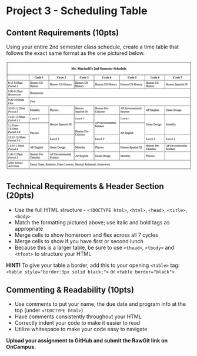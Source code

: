 # Project 3 - Scheduling Table

## Content Requirements (10pts)
Using your entire 2nd semester class schedule, create a time table that follows the exact same format as the one pictured below. 

![Schedule Table Example](https://github.com/paduawebdesign/P03-ClassSchedule/blob/master/SchedulePic.png "Schedule Table Example")

## Technical Requirements & Header Section (20pts)
* Use the full HTML structure - `<!DOCTYPE html>`, `<html>`, `<head>`, `<title>`, `<body>`
* Match the formatting pictured above; use italic and bold tags as appropriate
* Merge cells to show homeroom and flex across all 7 cycles
* Merge cells to show if you have first or second lunch
* Because this is a larger table, be sure to use `<thead>`, `<tbody>` and `<tfoot>` to structure your HTML

**HINT!** To give your table a border, add this to your opening `<table>` tag: `<table style="border:3px solid black;">` or `<table border="black">`

## Commenting & Readability (10pts)
* Use comments to put your name, the due date and program info at the top (under `<!DOCTYPE html>`)
* Have comments consistently throughout your HTML
* Correctly indent your code to make it easier to read
* Utilize whitespace to make your code easy to navigate

**Upload your assignment to GitHub and submit the RawGit link on OnCampus.**
